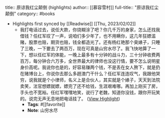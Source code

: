 title:: 原谅我红尘颠倒 (highlights)
author:: [[慕容雪村]]
full-title:: "原谅我红尘颠倒"
category:: #books

- Highlights first synced by [[Readwise]] [[Thu, 2023/02/02]]
	- 我打电话过去，说任大款，你烧糊涂了吧？你几千万的身家，怎么还找我借钱？任红军叹了一声，说咱们多少年了，也不用瞒你，这几年狂嫖滥赌，股票也赔，期货也赔，钱全都造光了。还有杨红艳那个臭婊子，只睡了三晚，一下要去了两百万，现在可真是山穷水尽了。我飞快地算了一下，想以任红军的体能，一晚上最多有十分钟的战斗力，三十分钟收费两百万，每分钟合六万多，全世界最大的律师也没这行情，要不怎么说明星身价高呢。我说你也是的，好容易赚两个钱，不是丢在女人胯下，就是扔在赌博台上，你说你去那么多趟澳门干什么？任红军连连叹气，我跟他哭穷，说我就是个小律师，名义上是合伙人，其实就是个婊子，天天到法院卖笑，法官想嫖就嫖，嫖完了还不给钱，生涯艰难哪。再加上刚买了房，手头也不宽裕。任红军嘿嘿地笑，说行了老魏，知道你没钱，跟你开玩笑的。说完无声无息地把电话挂了。 ([View Highlight](https://read.readwise.io/read/01gr7yacbfj6ep36tkbxcycn2m))
		- **Tags**: #[[favorite]]
		- **Note**: 山穷水尽